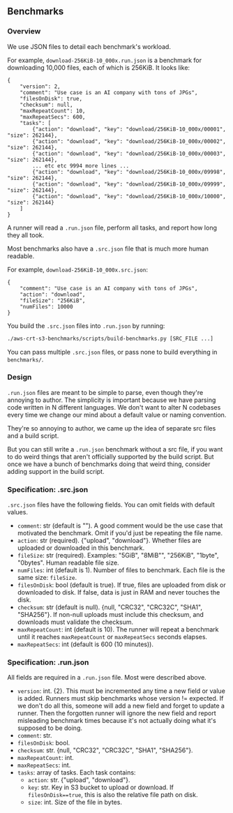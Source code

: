 ## Benchmarks

### Overview

We use JSON files to detail each benchmark's workload.

For example, `download-256KiB-10_000x.run.json` is a benchmark for
downloading 10,000 files, each of which is 256KiB. It looks like:
```
{
    "version": 2,
    "comment": "Use case is an AI company with tons of JPGs",
    "filesOnDisk": true,
    "checksum": null,
    "maxRepeatCount": 10,
    "maxRepeatSecs": 600,
    "tasks": [
        {"action": "download", "key": "download/256KiB-10_000x/00001", "size": 262144},
        {"action": "download", "key": "download/256KiB-10_000x/00002", "size": 262144},
        {"action": "download", "key": "download/256KiB-10_000x/00003", "size": 262144},
        ... etc etc 9994 more lines ...
        {"action": "download", "key": "download/256KiB-10_000x/09998", "size": 262144},
        {"action": "download", "key": "download/256KiB-10_000x/09999", "size": 262144},
        {"action": "download", "key": "download/256KiB-10_000x/10000", "size": 262144}
    ]
}
```

A runner will read a `.run.json` file, perform all tasks, and report how long they all took.

Most benchmarks also have a `.src.json` file that is much more human readable.

For example, `download-256KiB-10_000x.src.json`:
```
{
    "comment": "Use case is an AI company with tons of JPGs",
    "action": "download",
    "fileSize": "256KiB",
    "numFiles": 10000
}
```

You build the `.src.json` files into `.run.json` by running:
```sh
./aws-crt-s3-benchmarks/scripts/build-benchmarks.py [SRC_FILE ...]
```

You can pass multiple `.src.json` files, or pass none to build everything in `benchmarks/`.

### Design

`.run.json` files are meant to be simple to parse, even though they're annoying to author.
The simplicity is important because we have parsing code written in N different languages.
We don't want to alter N codebases every time we change our mind about a default
value or naming convention.

They're so annoying to author, we came up the idea of separate src files
and a build script.

But you can still write a `.run.json` benchmark without a src file,
if you want to do weird things that aren't officially supported by the build script.
But once we have a bunch of benchmarks doing that weird thing,
consider adding support in the build script.

### Specification: .src.json

`.src.json` files have the following fields. You can omit fields with default values.

*   `comment`: str (default is "").
       A good comment would be the use case that motivated the benchmark.
        Omit if you'd just be repeating the file name.
*   `action`: str (required). {"upload", "download"}.
       Whether files are uploaded or downloaded in this benchmark.
*   `fileSize`: str (required). Examples: "5GiB", "8MiB"", "256KiB", "1byte", "0bytes".
       Human readable file size.
*   `numFiles`: int (default is 1).
       Number of files to benchmark. Each file is the same size: `fileSize`.
*   `filesOnDisk`: bool (default is true).
        If true, files are uploaded from disk or downloaded to disk.
        If false, data is just in RAM and never touches the disk.
*   `checksum`: str (default is null). {null, "CRC32", "CRC32C", "SHA1", "SHA256"}.
       If non-null uploads must include this checksum, and downloads must validate the checksum.
*   `maxRepeatCount`: int (default is 10).
       The runner will repeat a benchmark until it reaches `maxRepeatCount`
        or `maxRepeatSecs` seconds elapses.
*   `maxRepeatSecs`: int (default is 600 (10 minutes)).

### Specification: .run.json

All fields are required in a `.run.json` file. Most were described above.

*   `version`: int. {2}.
       This must be incremented any time a new field or value is added.
       Runners must skip benchmarks whose version != expected.
       If we don't do all this, someone will add a new field and forget to
       update a runner. Then the forgotten runner will ignore the new field
       and report misleading benchmark times because it's not actually doing
       what it's supposed to be doing.
*   `comment`: str.
*   `filesOnDisk`: bool.
*   `checksum`: str. {null, "CRC32", "CRC32C", "SHA1", "SHA256"}.
*   `maxRepeatCount`: int.
*   `maxRepeatSecs`: int.
*   `tasks`: array of tasks. Each task contains:
    *   `action`: str. {"upload", "download"}.
    *   `key`: str. Key in S3 bucket to upload or download.
            If `filesOnDisk==true`, this is also the relative file path on disk.
    *   `size`: int. Size of the file in bytes.

